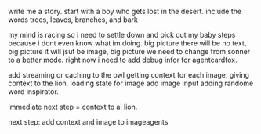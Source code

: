 write me a story. start with a boy who gets lost in the desert. include the words trees, leaves, branches, and bark


my mind is racing so i need to settle down and pick out my baby steps because i dont even know what im doing.
big picture there will be no text, big picture it will jsut be image, big picture we need to change from sonner to a better mode. 
right now i need to add debug infor for agentcardfox.



add streaming or caching to the owl
getting context for each image.
giving context to the lion.
loading state for image
add image input
adding randome word inspirator.

immediate next step = context to ai lion.

next step: add context and image to imageagents

